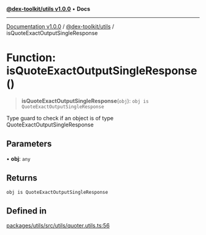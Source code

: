 [**@dex-toolkit/utils v1.0.0**](../README.md) • **Docs**

***

[Documentation v1.0.0](../../../packages.md) / [@dex-toolkit/utils](../README.md) / isQuoteExactOutputSingleResponse

# Function: isQuoteExactOutputSingleResponse()

> **isQuoteExactOutputSingleResponse**(`obj`): `obj is QuoteExactOutputSingleResponse`

Type guard to check if an object is of type QuoteExactOutputSingleResponse

## Parameters

• **obj**: `any`

## Returns

`obj is QuoteExactOutputSingleResponse`

## Defined in

[packages/utils/src/utils/quoter.utils.ts:56](https://github.com/niZmosis/dex-toolkit/blob/3d8b41b44787b30fbea5de3ab4737662ffb61bc8/packages/utils/src/utils/quoter.utils.ts#L56)
